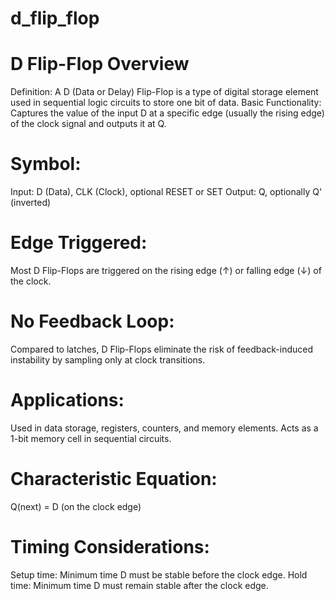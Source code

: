 # d_flip_flop
# D Flip-Flop Overview
Definition: A D (Data or Delay) Flip-Flop is a type of digital storage element used in sequential logic circuits to store one bit of data.
Basic Functionality: Captures the value of the input D at a specific edge (usually the rising edge) of the clock signal and outputs it at Q.
# Symbol:
Input: D (Data), CLK (Clock), optional RESET or SET
Output: Q, optionally Q' (inverted)
# Edge Triggered: 
Most D Flip-Flops are triggered on the rising edge (↑) or falling edge (↓) of the clock.
# No Feedback Loop: 
Compared to latches, D Flip-Flops eliminate the risk of feedback-induced instability by sampling only at clock transitions.
# Applications:
Used in data storage, registers, counters, and memory elements.
Acts as a 1-bit memory cell in sequential circuits.
# Characteristic Equation: 
Q(next) = D (on the clock edge)
# Timing Considerations:
Setup time: Minimum time D must be stable before the clock edge.
Hold time: Minimum time D must remain stable after the clock edge.
